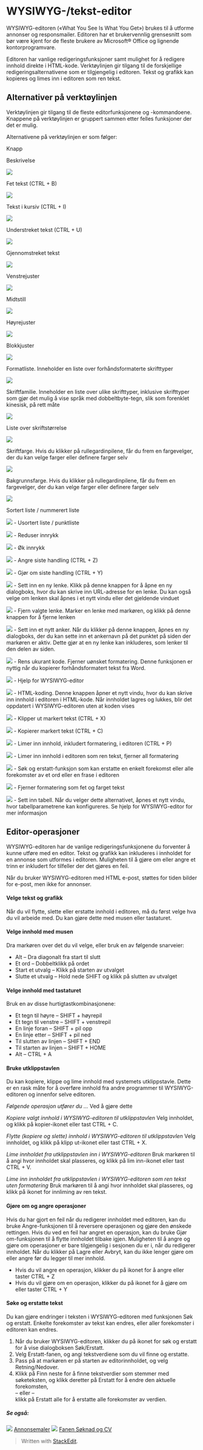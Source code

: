 # WYSIWYG-/tekst-editor

WYSIWYG-editoren («What You See Is What You Get») brukes til å utforme annonser og responsmailer. Editoren har et brukervennlig grensesnitt som bør være kjent for de fleste brukere av Microsoft® Office og lignende kontorprogramvare.

Editoren har vanlige redigeringsfunksjoner samt mulighet for å redigere innhold direkte i HTML-kode. Verktøylinjen gir tilgang til de forskjellige redigeringsalternativene som er tilgjengelig i editoren. Tekst og grafikk kan kopieres og limes inn i editoren som ren tekst.

## Alternativer på verktøylinjen

Verktøylinjen gir tilgang til de fleste editorfunksjonene og -kommandoene. Knappene på verktøylinjen er gruppert sammen etter felles funksjoner der det er mulig.

Alternativene på verktøylinjen er som følger:

Knapp

Beskrivelse

![](../Resources/Images/bold.jpg)

Fet tekst (CTRL + B)

![](../Resources/Images/italic.jpg)

Tekst i kursiv (CTRL + I)

![](../Resources/Images/underlined.jpg)

Understreket tekst (CTRL + U)

![](../Resources/Images/strike.jpg)

Gjennomstreket tekst

![](../Resources/Images/align_left.jpg)

Venstrejuster

![](../Resources/Images/align_centre2.jpg)

Midtstill

![](../Resources/Images/align_right.jpg)

Høyrejuster

![](../Resources/Images/align_centre.jpg)

Blokkjuster

![](../Resources/Images/format.jpg)

Formatliste. Inneholder en liste over forhåndsformaterte skrifttyper

![](../Resources/Images/font_family.jpg)

Skriftfamilie. Inneholder en liste over ulike skrifttyper, inklusive skrifttyper som gjør det mulig å vise språk med dobbeltbyte-tegn, slik som forenklet kinesisk, på rett måte

![](../Resources/Images/font_size.jpg)

Liste over skriftstørrelse

![](../Resources/Images/font_color.jpg)

Skriftfarge. Hvis du klikker på rullegardinpilene, får du frem en fargevelger, der du kan velge farger eller definere farger selv

![](../Resources/Images/background_color.jpg)

Bakgrunnsfarge. Hvis du klikker på rullegardinpilene, får du frem en fargevelger, der du kan velge farger eller definere farger selv

![](../Resources/Images/bullet_list.jpg)

Sortert liste / nummerert liste

![](../Resources/Images/numbered_list.jpg) - Usortert liste / punktliste

![](../Resources/Images/decrease.jpg) - Reduser innrykk

![](../Resources/Images/increase.jpg) - Øk innrykk

![](../Resources/Images/undo.jpg) - Angre siste handling (CTRL + Z)

![](../Resources/Images/redo.jpg) - Gjør om siste handling (CTRL + Y)

![](../Resources/Images/insert_link.jpg) - Sett inn en ny lenke. Klikk på denne knappen for å åpne en ny dialogboks, hvor du kan skrive inn URL-adresse for en lenke. Du kan også velge om lenken skal åpnes i et nytt vindu eller det gjeldende vinduet

![](../Resources/Images/remove_link.jpg) - Fjern valgte lenke. Marker en lenke med markøren, og klikk på denne knappen for å fjerne lenken

![](../Resources/Images/anchor.jpg) - Sett inn et nytt anker. Når du klikker på denne knappen, åpnes en ny dialogboks, der du kan sette inn et ankernavn på det punktet på siden der markøren er aktiv. Dette gjør at en ny lenke kan inkluderes, som lenker til den delen av siden.

![](../Resources/Images/clean_up.jpg) - Rens ukurant kode. Fjerner uønsket formatering. Denne funksjonen er nyttig når du kopierer forhåndsformatert tekst fra Word.

![](../Resources/Images/help.jpg) - Hjelp for WYSIWYG-editor

![](../Resources/Images/html.jpg) - HTML-koding. Denne knappen åpner et nytt vindu, hvor du kan skrive inn innhold i editoren i HTML-kode. Når innholdet lagres og lukkes, blir det oppdatert i WYSIWYG-editoren uten at koden vises

![](../Resources/Images/cut.jpg) - Klipper ut markert tekst (CTRL + X)

![](../Resources/Images/copy.jpg) - Kopierer markert tekst (CTRL + C)

![](../Resources/Images/paste1.jpg) - Limer inn innhold, inkludert formatering, i editoren (CTRL + P)

![](../Resources/Images/paste2.jpg) - Limer inn innhold i editoren som ren tekst, fjerner all formatering

![](../Resources/Images/replace.jpg) - Søk og erstatt-funksjon som kan erstatte en enkelt forekomst eller alle forekomster av et ord eller en frase i editoren

![](../Resources/Images/remove.jpg) - Fjerner formatering som fet og farget tekst

![](../Resources/Images/insert_table.jpg) - Sett inn tabell. Når du velger dette alternativet, åpnes et nytt vindu, hvor tabellparametrene kan konfigureres. Se hjelp for WYSIWYG-editor for mer informasjon

## Editor-operasjoner

WYSIWYG-editoren har de vanlige redigeringsfunksjonene du forventer å kunne utføre med en editor. Tekst og grafikk kan inkluderes i innholdet for en annonse som utformes i editoren. Muligheten til å gjøre om eller angre et trinn er inkludert for tilfeller der det gjøres en feil.

Når du bruker WYSIWYG-editoren med HTML e-post, støttes for tiden bilder for e-post, men ikke for annonser.

#### Velge tekst og grafikk

Når du vil flytte, slette eller erstatte innhold i editoren, må du først velge hva du vil arbeide med. Du kan gjøre dette med musen eller tastaturet.

#### Velge innhold med musen

Dra markøren over det du vil velge, eller bruk en av følgende snarveier:

-   Alt – Dra diagonalt fra start til slutt
-   Et ord – Dobbeltklikk på ordet
-   Start et utvalg – Klikk på starten av utvalget
-   Slutte et utvalg – Hold nede SHIFT og klikk på slutten av utvalget

#### Velge innhold med tastaturet

Bruk en av disse hurtigtastkombinasjonene:

-   Et tegn til høyre – SHIFT + høyrepil
-   Et tegn til venstre – SHIFT + venstrepil
-   En linje foran – SHIFT + pil opp
-   En linje etter – SHIFT + pil ned
-   Til slutten av linjen – SHIFT + END
-   Til starten av linjen – SHIFT + HOME
-   Alt – CTRL + A

#### Bruke utklippstavlen

Du kan kopiere, klippe og lime innhold med systemets utklippstavle. Dette er en rask måte for å overføre innhold fra andre programmer til WYSIWYG-editoren og innenfor selve editoren.

*Følgende operasjon utfører du ...*
Ved å gjøre dette

*Kopiere valgt innhold i WYSIWYG-editoren til utklippstavlen*
Velg innholdet, og klikk på kopier-ikonet eller tast CTRL + C.

*Flytte (kopiere og slette) innhold i WYSIWYG-editoren til utklippstavlen*
Velg innholdet, og klikk på klipp ut-ikonet eller tast CTRL + X.

*Lime innholdet fra utklippstavlen inn i WYSIWYG-editoren*
Bruk markøren til å angi hvor innholdet skal plasseres, og klikk på lim inn-ikonet eller tast CTRL + V.

*Lime inn innholdet fra utklippstavlen i WYSIWYG-editoren som ren tekst uten formatering*
Bruk markøren til å angi hvor innholdet skal plasseres, og klikk på ikonet for innliming av ren tekst.

#### Gjøre om og angre operasjoner

Hvis du har gjort en feil når du redigerer innholdet med editoren, kan du bruke Angre-funksjonen til å reversere operasjonen og gjøre den ønskede rettingen. Hvis du ved en feil har angret en operasjon, kan du bruke Gjør om-funksjonen til å flytte innholdet tilbake igjen. Muligheten til å angre og gjøre om operasjoner er bare tilgjengelig i sesjonen du er i, når du redigerer innholdet. Når du klikker på  Lagre  eller  Avbryt, kan du ikke lenger gjøre om eller angre før du legger til mer innhold.

-   Hvis du vil angre en operasjon, klikker du på ikonet for å angre eller taster CTRL + Z
-   Hvis du vil gjøre om en operasjon, klikker du på ikonet for å gjøre om eller taster CTRL + Y

#### Søke og erstatte tekst

Du kan gjøre endringer i teksten i WYSIWYG-editoren med funksjonen Søk og erstatt. Enkelte forekomster av tekst kan endres, eller aller forekomster i editoren kan endres.

1.  Når du bruker  WYSIWYG-editoren, klikker du på ikonet for søk og erstatt for å vise dialogboksen  Søk/Erstatt.
2.  Velg  Erstatt-fanen, og angi tekstverdiene som du vil finne og erstatte.
3.  Pass på at markøren er på starten av editorinnholdet, og velg  Retning/Nedover.
4.  Klikk på  Finn neste  for å finne tekstverdier som stemmer med søketeksten, og klikk deretter på  Erstatt  for å endre den aktuelle forekomsten,  
    – eller –  
    klikk på  Erstatt alle  for å erstatte alle forekomster av verdien.

##### Se også:

![](../Resources/Images/icon-document-link.png)  [Annonsemaler](vacancy_templates.htm)
![](../Resources/Images/icon-document-link.png)  [Fanen Søknad og CV](application_and_cv_tab.htm)


> Written with [StackEdit](https://stackedit.io/).
<!--stackedit_data:
eyJoaXN0b3J5IjpbMTQyNTEzMzM5NF19
-->